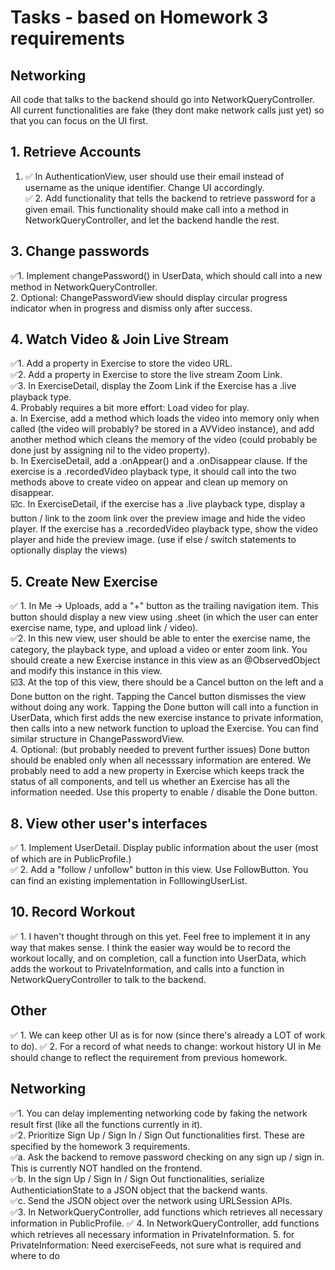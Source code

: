 #  Tasks - based on Homework 3 requirements  

## Networking  
All code that talks to the backend should go into NetworkQueryController. All current functionalities are fake (they dont make network calls just yet) so that you can focus on the UI first.    
  
## 1. Retrieve Accounts  
1. ✅ In AuthenticationView, user should use their email instead of username as the unique identifier. Change UI accordingly.  
✅ 2. Add functionality that tells the backend to retrieve password for a given email. This functionality should make call into a method in NetworkQueryController, and let the backend handle the rest.  
  
## 3. Change passwords  
✅1. Implement changePassword() in UserData, which should call into a new method in NetworkQueryController.  
2. Optional: ChangePasswordView should display circular progress indicator when in progress and dismiss only after success.  
  
## 4. Watch Video & Join Live Stream  
✅1. Add a property in Exercise to store the video URL.  
✅2. Add a property in Exercise to store the live stream Zoom Link.  
✅3. In ExerciseDetail, display the Zoom Link if the Exercise has a .live playback type.  
4. Probably requires a bit more effort: Load video for play.  
    a. In Exercise, add a method which loads the video into memory only when called (the video will probably? be stored in a AVVideo instance), and add another method which cleans the memory of the video (could probably be done just by assigning nil to the video property).  
    b. In ExerciseDetail, add a .onAppear() and a .onDisappear clause. If the exercise is a .recordedVideo playback type, it should call into the two methods above to create video on appear and clean up memory on disappear.  
☑️c. In ExerciseDetail, if the exercise has a .live playback type, display a button / link to the zoom link over the preview image and hide the video player. If the exercise has a .recordedVideo playback type, show the video player and hide the preview image. (use if else / switch statements to optionally display the views)  
  
## 5. Create New Exercise  
✅ 1. In Me -> Uploads, add a "+" button as the trailing navigation item. This button should display a new view using .sheet (in which the user can enter exercise name, type, and upload link / video).  
✅2. In this new view, user should be able to enter the exercise name, the category, the playback type, and upload a video or enter zoom link. You should create a new Exercise instance in this view as an @ObservedObject and modify this instance in this view.  
☑️3.  At the top of this view, there should be a Cancel button on the left and a Done button on the right. Tapping the Cancel button dismisses the view without doing any work. Tapping the Done button will call into a function in UserData, which first adds the new exercise instance to private information, then calls into a new network function to upload the Exercise. You can find similar structure in ChangePasswordView.  
4. Optional: (but probably needed to prevent further issues) Done button should be enabled only when all necesssary information are entered. We probably need to add a new property in Exercise which keeps track the status of all components, and tell us whether an Exercise has all the information needed. Use this property to enable / disable the Done button.  

  
## 8. View other user's interfaces
✅ 1. Implement UserDetail. Display public information about the user (most of which are in PublicProfile.)  
✅ 2. Add a "follow / unfollow" button in this view. Use FollowButton. You can find an existing implementation in FolllowingUserList.  
  

## 10. Record Workout  
✅ 1. I haven't thought through on this yet. Feel free to implement it in any way that makes sense. I think the easier way would be to record the workout locally, and on completion, call a function into UserData, which adds the workout to PrivateInformation, and calls into a function in NetworkQueryController to talk to the backend.

## Other
✅ 1. We can keep other UI as is for now (since there's already a LOT of work to do).
✅ 2. For a record of what needs to change: workout history UI in Me should change to reflect the requirement from previous homework.
  
## Networking  
✅1. You can delay implementing networking code by faking the network result first (like all the functions currently in it).  
✅2. Prioritize Sign Up / Sign In / Sign Out functionalities first. These are specified by the homework 3 requirements.  
    ✅a. Ask the backend to remove password checking on any sign up / sign in. This is currently NOT handled on the frontend.  
    ✅b. In the sign Up / Sign In / Sign Out functionalities, serialize AuthenticiationState to a JSON object that the backend wants.  
    ✅c. Send the JSON object over the network using URLSession APIs.  
✅3. In NetworkQueryController, add functions which retrieves all necessary information in PublicProfile.
✅ 4. In NetworkQueryController, add functions which retrieves all necessary information in PrivateInformation.
5. for PrivateInformation: Need exerciseFeeds, not sure what is required and where to do
